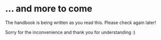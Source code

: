# ... and more to come 

The handbook is being written as you read this. Please check again later!

Sorry for the inconvenience and thank you for understanding :)